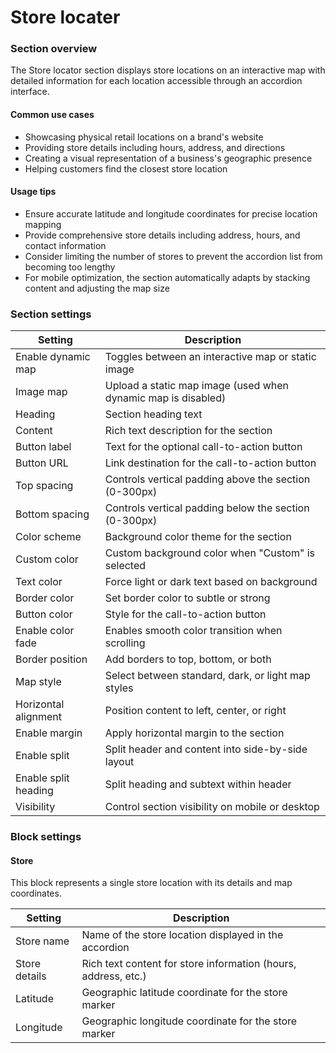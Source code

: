 # Store locater

### Section overview

The Store locator section displays store locations on an interactive map with detailed information for each location accessible through an accordion interface.

#### Common use cases

* Showcasing physical retail locations on a brand's website
* Providing store details including hours, address, and directions
* Creating a visual representation of a business's geographic presence
* Helping customers find the closest store location

#### Usage tips

* Ensure accurate latitude and longitude coordinates for precise location mapping
* Provide comprehensive store details including address, hours, and contact information
* Consider limiting the number of stores to prevent the accordion list from becoming too lengthy
* For mobile optimization, the section automatically adapts by stacking content and adjusting the map size

### Section settings

| Setting              | Description                                                   |
| -------------------- | ------------------------------------------------------------- |
| Enable dynamic map   | Toggles between an interactive map or static image            |
| Image map            | Upload a static map image (used when dynamic map is disabled) |
| Heading              | Section heading text                                          |
| Content              | Rich text description for the section                         |
| Button label         | Text for the optional call-to-action button                   |
| Button URL           | Link destination for the call-to-action button                |
| Top spacing          | Controls vertical padding above the section (0-300px)         |
| Bottom spacing       | Controls vertical padding below the section (0-300px)         |
| Color scheme         | Background color theme for the section                        |
| Custom color         | Custom background color when "Custom" is selected             |
| Text color           | Force light or dark text based on background                  |
| Border color         | Set border color to subtle or strong                          |
| Button color         | Style for the call-to-action button                           |
| Enable color fade    | Enables smooth color transition when scrolling                |
| Border position      | Add borders to top, bottom, or both                           |
| Map style            | Select between standard, dark, or light map styles            |
| Horizontal alignment | Position content to left, center, or right                    |
| Enable margin        | Apply horizontal margin to the section                        |
| Enable split         | Split header and content into side-by-side layout             |
| Enable split heading | Split heading and subtext within header                       |
| Visibility           | Control section visibility on mobile or desktop               |

### Block settings

#### Store

This block represents a single store location with its details and map coordinates.

| Setting       | Description                                                    |
| ------------- | -------------------------------------------------------------- |
| Store name    | Name of the store location displayed in the accordion          |
| Store details | Rich text content for store information (hours, address, etc.) |
| Latitude      | Geographic latitude coordinate for the store marker            |
| Longitude     | Geographic longitude coordinate for the store marker           |

